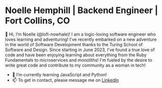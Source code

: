 <h1>Noelle Hemphill | Backend Engineer | Fort Collins, CO</h1>

👋 Hi, I’m Noelle (@lofi-nowhale)! I am a logic-loving software engineer who loves learning and adventuring! I've recently embarked on a new adventure in the world of Software Development thanks to the Turing School of Software and Design. Since starting in June 2023, I've found a true love of code and have been enjoying learning about everything from the Ruby Fundamentals to microservices and monoliths!
I'm fueled by the desire to write great code and contribute to my community as a woman in tech! 

- 🌱 I’m currently learning JavaScript and Python! 
- 📫 To get in contact, please message me on [LinkedIn](https://www.linkedin.com/in/noelle-hemphill/)

<!---
lofi-nowhale/lofi-nowhale is a ✨ special ✨ repository because its `README.md` (this file) appears on your GitHub profile.
You can click the Preview link to take a look at your changes.
--->
